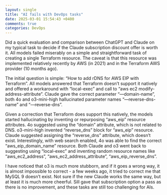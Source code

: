 ```yaml
---
layout: single
title: "AI fails with DevOps tasks"
date: 2025-03-01 15:54:43 +0400
comments: true
categories: DevOps
---
```


Did a quick evaluation and comparison between ChatGPT and Claude on my typical
task to decide if the Claude subscription discount offer is worth it. All
models failed miserably on a simple and straightforward task of creating a
single Terraform resource. The caveat is that this resource was implemented
relatively recently by AWS (in 2021) and in the Terraform AWS provider (10
months ago).

The initial question is simple: “How to add rDNS for AWS EIP with Terraform”.
All models answered that Terraform doesn’t support it natively and offered a
workaround with “local-exec” and call to “aws ec2 modify-address-attribute”.
Claude gave the correct parameter “—domain-name”, both 4o and o3-mini-high
hallucinated parameter names  “—reverse-dns-name” and “—reverse-dns”.

Given a correction that Terraform does support this natively, the models
started hallucinating by inventing or repurposing “aws_eip” resource
attributes. 4o suggested using the “domain” attribute, which is not related to
DNS. o3-mini-high invented “reverse_dns” block for “aws_eip” resource. Claude
suggested assigning the “reverse_dns” attribute, which doesn’t exist.
Interestingly, with web search enabled, 4o was able to find the correct
“aws_eip_domain_name” resource. Both Claude and o3 went back to suggesting
using “local-exec” and inventing random resource names like “aws_ec2_address”,
“aws_ec2_address_attribute”, “aws_eip_reverse_dns”. 

I have noticed that o3 is much more stubborn, and if it goes a wrong way, it is
almost impossible to correct - a few weeks ago, it tried to correct me that
MySQL 9 doesn’t exist.  Not sure if the new Claude works the same way, but at
least it is much more cheerful. Sill gave that subscription option a pass as
there is no improvement, and these tasks are still too challenging for AIs.
